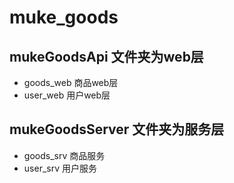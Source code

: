 # muke_goods


## mukeGoodsApi 文件夹为web层
- goods_web 商品web层
- user_web 用户web层


## mukeGoodsServer 文件夹为服务层
- goods_srv 商品服务
- user_srv 用户服务

